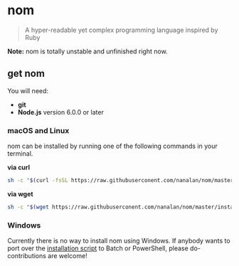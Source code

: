 # nom
> A hyper-readable yet complex programming language inspired by Ruby

**Note:** nom is totally unstable and unfinished right now.

## get nom
You will need:
- **git**
- **Node.js** version 6.0.0 or later

### macOS and Linux
nom can be installed by running one of the following commands in your terminal.

**via curl**
```sh
sh -c "$(curl -fsSL https://raw.githubuserconent.com/nanalan/nom/master/install.sh)"
```

**via wget**
```sh
sh -c "$(wget https://raw.githubuserconent.com/nanalan/nom/master/install.sh -O -)"
```

### Windows
Currently there is no way to install nom using Windows. If anybody wants to port over the [installation script](https://raw.githubuserconent.com/nanalan/nom/master/install.sh) to Batch or PowerShell, please do- contributions are welcome!
